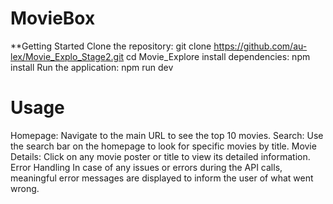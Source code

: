 # MovieBox

**Getting Started
Clone the repository:
git clone https://github.com/au-lex/Movie_Explo_Stage2.git
cd Movie_Explore
install dependencies:
npm install
Run the application:
npm run dev
# Usage
Homepage: Navigate to the main URL to see the top 10 movies.
Search: Use the search bar on the homepage to look for specific movies by title.
Movie Details: Click on any movie poster or title to view its detailed information.
Error Handling
In case of any issues or errors during the API calls, meaningful error messages are displayed to inform the user of what went wrong.